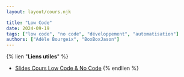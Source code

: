 ```yaml
---
layout: layout/cours.njk

title: "Low Code"
date: 2024-09-19
tags: ["low code", "no code", "développement", "automatisation"]
authors: ["Adèle Bourgeix", "BoxBoxJason"]
---
```


{% lien "**Liens utiles**" %}
- [Slides Cours Low Code & No Code](./assets/documents/No-code-low-code.pdf)
{% endlien %}
